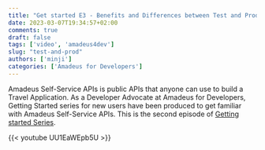 ```yaml
---
title: "Get started E3 - Benefits and Differences between Test and Production"
date: 2023-03-07T19:34:57+02:00
comments: true
draft: false
tags: ['video', 'amadeus4dev'] 
slug: "test-and-prod"
authors: ['minji']
categories: ['Amadeus for Developers']
---
```


Amadeus Self-Service APIs is public APIs that anyone can use to build a Travel Application. As a Developer Advocate at Amadeus for Developers, Getting Started series for new users have been produced to get familiar with Amadeus Self-Service APIs. This is the second episode of [Getting started Series](https://youtube.com/playlist?list=PLBehidtj-OiqQ0sIHBPvwf-8GAjMTJehF).

{{< youtube UU1EaWEpb5U >}}